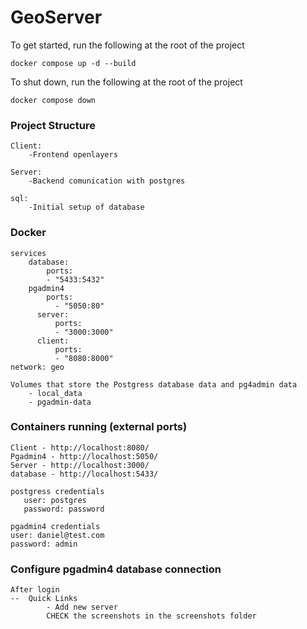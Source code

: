 # GeoServer

To get started, run the following at the root of the project

    docker compose up -d --build

To shut down, run the following at the root of the project

    docker compose down


### Project Structure  

    Client: 
        -Frontend openlayers 

    Server:
        -Backend comunication with postgres

    sql:
        -Initial setup of database

### Docker
    services
        database: 
            ports:
            - "5433:5432"
        pgadmin4
            ports:
              - "5050:80"
          server:
              ports:
              - "3000:3000"
          client:
              ports:
              - "8080:8000"
    network: geo

    Volumes that store the Postgress database data and pg4admin data
        - local_data
        - pgadmin-data

### Containers running (external ports)
    
    Client - http://localhost:8080/
    Pgadmin4 - http://localhost:5050/
    Server - http://localhost:3000/
    database - http://localhost:5433/

    postgress credentials
       user: postgres
       password: password

    pgadmin4 credentials
    user: daniel@test.com
    password: admin

### Configure pgadmin4 database connection 
    After login 
    --  Quick Links
            - Add new server
            CHECK the screenshots in the screenshots folder